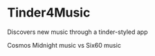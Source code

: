 # Tinder4Music
Discovers new music through a tinder-styled app

Cosmos Midnight music vs Six60 music
